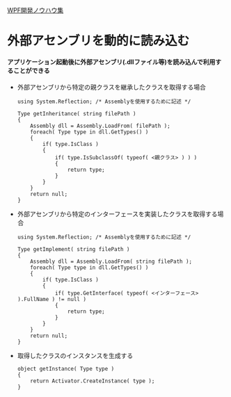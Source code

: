 [WPF開発ノウハウ集](../index.md)
# 外部アセンブリを動的に読み込む

#### アプリケーション起動後に外部アセンブリ(.dllファイル等)を読み込んで利用することができる


- 外部アセンブリから特定の親クラスを継承したクラスを取得する場合
    ```
    using System.Reflection; /* Assemblyを使用するために記述 */

    Type getInheritance( string filePath )
    {
        Assembly dll = Assembly.LoadFrom( filePath );
        foreach( Type type in dll.GetTypes() )
        {
            if( type.IsClass )
            {
                if( type.IsSubclassOf( typeof( <親クラス> ) ) )
                {
                    return type;
                }
            }
        }
        return null;
    }
    ```

- 外部アセンブリから特定のインターフェースを実装したクラスを取得する場合
    ```
    using System.Reflection; /* Assemblyを使用するために記述 */

    Type getImplement( string filePath )
    {
        Assembly dll = Assembly.LoadFrom( string filePath );
        foreach( Type type in dll.GetTypes() )
        {
            if( type.IsClass )
            {
                if( type.GetInterface( typeof( <インターフェース> ).FullName ) != null )
                {
                    return type;
                }
            }
        }
        return null;
    }
    ```

- 取得したクラスのインスタンスを生成する
    ```
    object getInstance( Type type )
    {
        return Activator.CreateInstance( type );
    }
    ```
